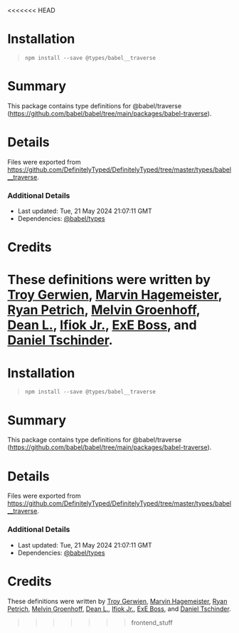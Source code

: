 <<<<<<< HEAD
# Installation
> `npm install --save @types/babel__traverse`

# Summary
This package contains type definitions for @babel/traverse (https://github.com/babel/babel/tree/main/packages/babel-traverse).

# Details
Files were exported from https://github.com/DefinitelyTyped/DefinitelyTyped/tree/master/types/babel__traverse.

### Additional Details
 * Last updated: Tue, 21 May 2024 21:07:11 GMT
 * Dependencies: [@babel/types](https://npmjs.com/package/@babel/types)

# Credits
These definitions were written by [Troy Gerwien](https://github.com/yortus), [Marvin Hagemeister](https://github.com/marvinhagemeister), [Ryan Petrich](https://github.com/rpetrich), [Melvin Groenhoff](https://github.com/mgroenhoff), [Dean L.](https://github.com/dlgrit), [Ifiok Jr.](https://github.com/ifiokjr), [ExE Boss](https://github.com/ExE-Boss), and [Daniel Tschinder](https://github.com/danez).
=======
# Installation
> `npm install --save @types/babel__traverse`

# Summary
This package contains type definitions for @babel/traverse (https://github.com/babel/babel/tree/main/packages/babel-traverse).

# Details
Files were exported from https://github.com/DefinitelyTyped/DefinitelyTyped/tree/master/types/babel__traverse.

### Additional Details
 * Last updated: Tue, 21 May 2024 21:07:11 GMT
 * Dependencies: [@babel/types](https://npmjs.com/package/@babel/types)

# Credits
These definitions were written by [Troy Gerwien](https://github.com/yortus), [Marvin Hagemeister](https://github.com/marvinhagemeister), [Ryan Petrich](https://github.com/rpetrich), [Melvin Groenhoff](https://github.com/mgroenhoff), [Dean L.](https://github.com/dlgrit), [Ifiok Jr.](https://github.com/ifiokjr), [ExE Boss](https://github.com/ExE-Boss), and [Daniel Tschinder](https://github.com/danez).
>>>>>>> frontend_stuff
